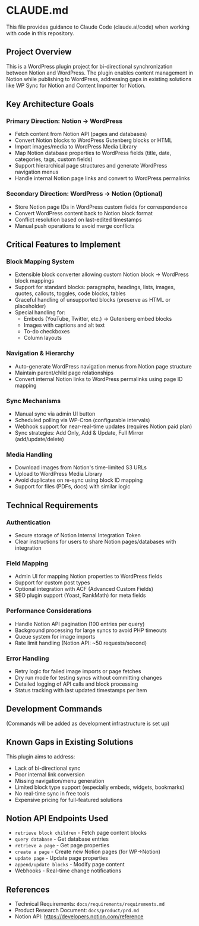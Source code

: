 # CLAUDE.md

This file provides guidance to Claude Code (claude.ai/code) when working with code in this repository.

## Project Overview

This is a WordPress plugin project for bi-directional synchronization between Notion and WordPress. The plugin enables content management in Notion while publishing to WordPress, addressing gaps in existing solutions like WP Sync for Notion and Content Importer for Notion.

## Key Architecture Goals

### Primary Direction: Notion → WordPress
- Fetch content from Notion API (pages and databases)
- Convert Notion blocks to WordPress Gutenberg blocks or HTML
- Import images/media to WordPress Media Library
- Map Notion database properties to WordPress fields (title, date, categories, tags, custom fields)
- Support hierarchical page structures and generate WordPress navigation menus
- Handle internal Notion page links and convert to WordPress permalinks

### Secondary Direction: WordPress → Notion (Optional)
- Store Notion page IDs in WordPress custom fields for correspondence
- Convert WordPress content back to Notion block format
- Conflict resolution based on last-edited timestamps
- Manual push operations to avoid merge conflicts

## Critical Features to Implement

### Block Mapping System
- Extensible block converter allowing custom Notion block → WordPress block mappings
- Support for standard blocks: paragraphs, headings, lists, images, quotes, callouts, toggles, code blocks, tables
- Graceful handling of unsupported blocks (preserve as HTML or placeholder)
- Special handling for:
  - Embeds (YouTube, Twitter, etc.) → Gutenberg embed blocks
  - Images with captions and alt text
  - To-do checkboxes
  - Column layouts

### Navigation & Hierarchy
- Auto-generate WordPress navigation menus from Notion page structure
- Maintain parent/child page relationships
- Convert internal Notion links to WordPress permalinks using page ID mapping

### Sync Mechanisms
- Manual sync via admin UI button
- Scheduled polling via WP-Cron (configurable intervals)
- Webhook support for near-real-time updates (requires Notion paid plan)
- Sync strategies: Add Only, Add & Update, Full Mirror (add/update/delete)

### Media Handling
- Download images from Notion's time-limited S3 URLs
- Upload to WordPress Media Library
- Avoid duplicates on re-sync using block ID mapping
- Support for files (PDFs, docs) with similar logic

## Technical Requirements

### Authentication
- Secure storage of Notion Internal Integration Token
- Clear instructions for users to share Notion pages/databases with integration

### Field Mapping
- Admin UI for mapping Notion properties to WordPress fields
- Support for custom post types
- Optional integration with ACF (Advanced Custom Fields)
- SEO plugin support (Yoast, RankMath) for meta fields

### Performance Considerations
- Handle Notion API pagination (100 entries per query)
- Background processing for large syncs to avoid PHP timeouts
- Queue system for image imports
- Rate limit handling (Notion API: ~50 requests/second)

### Error Handling
- Retry logic for failed image imports or page fetches
- Dry run mode for testing syncs without committing changes
- Detailed logging of API calls and block processing
- Status tracking with last updated timestamps per item

## Development Commands

(Commands will be added as development infrastructure is set up)

## Known Gaps in Existing Solutions

This plugin aims to address:
- Lack of bi-directional sync
- Poor internal link conversion
- Missing navigation/menu generation
- Limited block type support (especially embeds, widgets, bookmarks)
- No real-time sync in free tools
- Expensive pricing for full-featured solutions

## Notion API Endpoints Used

- `retrieve block children` - Fetch page content blocks
- `query database` - Get database entries
- `retrieve a page` - Get page properties
- `create a page` - Create new Notion pages (for WP→Notion)
- `update page` - Update page properties
- `append/update blocks` - Modify page content
- Webhooks - Real-time change notifications

## References

- Technical Requirements: `docs/requirements/requirements.md`
- Product Research Document: `docs/product/prd.md`
- Notion API: https://developers.notion.com/reference

